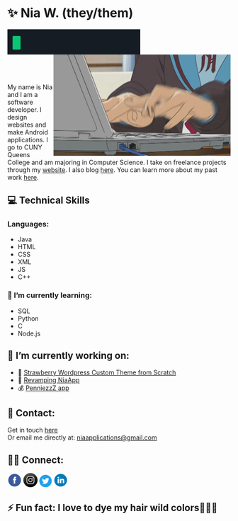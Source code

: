 # ✨ Nia W. (they/them)

<img src="/images/hw.gif" alt="Hello World! being typed." align="left" width="300px"/> 
<br></br>
<img src="/images/nagato.gif" width="400px" align="right" title="Yuki Nagato a robot, hacking and typing very quickly."alt="Yuki Nagato a robot, hacking and typing very quickly." />    

 <br></br>
 &nbsp;&nbsp;&nbsp;
<p align="left">
My name is Nia and I am a software developer. I design websites and make Android applications. I go to CUNY Queens College and am majoring in Computer Science. I take on freelance projects through my <a href="https://niaapps.github.io/" target="_blank" title="Nia Applications Website">website</a>. I also blog <a href="https://niaapps.github.io/niaapps-blog" target="_blank" title="Nia's Blog">here</a>. You can learn more about my past work <a  href="https://niaapps.github.io/portfolio.html" target="_blank" title="Nia's Portfolio">here</a>.
</p> 

## 💻 Technical Skills
### Languages: 
* Java 
* HTML 
* CSS 
* XML 
* JS
* C++

### 🌱 I’m currently learning:
* SQL
* Python
* C
* Node.js


## 🧰 I’m currently working on:
* 🍓 [Strawberry Wordpress Custom Theme from Scratch](https://niaapps.github.io/strawberry-wp-theme.html)
* 📱 [Revamping NiaApp](https://github.com/niaapps/NiaApp)
* 💰 [PenniezzZ app](https://github.com/niaapps/penniezzz)



## 📧 Contact:
Get in touch [here](https://niaapps.github.io/contact.html)     
Or email me directly at: niaapplications@gmail.com

## 🤝🏼 Connect:
<a href="https://www.facebook.com/niaapplications/" target="_blank"> <img src="/images/fb.png" alt="fb-link" width="32px" height="32px"></a>
<a href="https://www.instagram.com/nia.apps/" target="_blank"> <img src="/images/ig.png" alt="instagram-link" style="width: 32px; height:32px "></a>
<a href="https://twitter.com/niawillie" target="_blank"> <img src="/images/twitter.png" alt="twi-link" width="28px" height="28px"></a>
<a href="https://www.linkedin.com/in/niaapps" target="_blank"> <img src="/images/li.png" alt="li-link" width="32px" height="32px"></a>


## ⚡ Fun fact: I love to dye my hair wild colors💜💙💚
